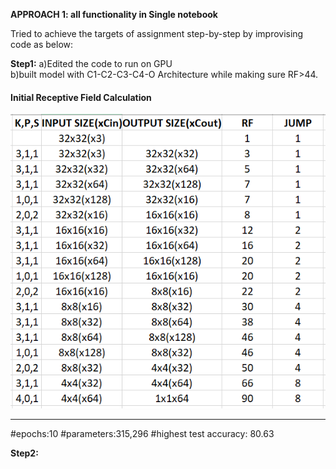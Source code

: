 **APPROACH 1: all functionality in Single notebook**  

Tried to achieve the targets of assignment step-by-step by improvising code as below:  

**Step1:**
a)Edited the code to run on GPU  
b)built model with C1-C2-C3-C4-O Architecture while making sure RF>44. 
<h4>Initial Receptive Field Calculation</h3>

![Image](https://github.com/bhkpriyanka/EVA4/blob/master/Week7/Approach1/ReceptiveField.png)

<hr>  
#epochs:10 
#parameters:315,296 
#highest test accuracy: 80.63


**Step2:** 



